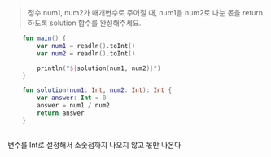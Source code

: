 >정수 num1, num2가 매개변수로 주어질 때, num1을 num2로 나눈 몫을 return 하도록 solution 함수를 완성해주세요.

```kotlin
    fun main() {
        var num1 = readln().toInt()
        var num2 = readln().toInt()

        println("${solution(num1, num2)}")
    }

    fun solution(num1: Int, num2: Int): Int {
        var answer: Int = 0
        answer = num1 / num2
        return answer
    }
    
```

변수를 Int로 설정해서 소숫점까지 나오지 않고 몫만 나온다

